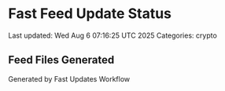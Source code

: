 # Fast Feed Update Status
Last updated: Wed Aug  6 07:16:25 UTC 2025
Categories: crypto

## Feed Files Generated

Generated by Fast Updates Workflow
